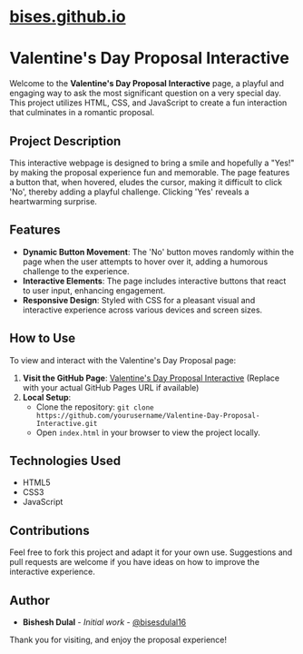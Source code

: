 # [bises.github.io](https://bisesdulal16.github.io/Valentine-Day-Proposal-Interactive/)

# Valentine's Day Proposal Interactive

Welcome to the **Valentine's Day Proposal Interactive** page, a playful and engaging way to ask the most significant question on a very special day. This project utilizes HTML, CSS, and JavaScript to create a fun interaction that culminates in a romantic proposal.

## Project Description

This interactive webpage is designed to bring a smile and hopefully a "Yes!" by making the proposal experience fun and memorable. The page features a button that, when hovered, eludes the cursor, making it difficult to click 'No', thereby adding a playful challenge. Clicking 'Yes' reveals a heartwarming surprise.

## Features

- **Dynamic Button Movement**: The 'No' button moves randomly within the page when the user attempts to hover over it, adding a humorous challenge to the experience.
- **Interactive Elements**: The page includes interactive buttons that react to user input, enhancing engagement.
- **Responsive Design**: Styled with CSS for a pleasant visual and interactive experience across various devices and screen sizes.

## How to Use

To view and interact with the Valentine's Day Proposal page:

1. **Visit the GitHub Page**: [Valentine's Day Proposal Interactive](https://github.com/bisesdulal16/Valentine-Day-Proposal-Interactive) (Replace with your actual GitHub Pages URL if available)
2. **Local Setup**:
   - Clone the repository: `git clone https://github.com/yourusername/Valentine-Day-Proposal-Interactive.git`
   - Open `index.html` in your browser to view the project locally.

## Technologies Used

- HTML5
- CSS3
- JavaScript


## Contributions

Feel free to fork this project and adapt it for your own use. Suggestions and pull requests are welcome if you have ideas on how to improve the interactive experience.


## Author

- **Bishesh Dulal** - *Initial work* - [@bisesdulal16](https://github.com/bisesdulal16)

Thank you for visiting, and enjoy the proposal experience!
